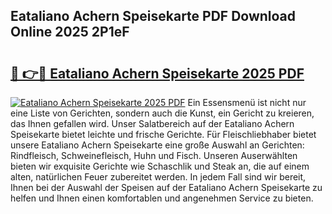 ## Eataliano Achern Speisekarte PDF Download Online 2025 2P1eF

# <h2><a href="http://gccb1b.nevu.top/?p=Eataliano+Achern+Speisekarte">🔗 👉🔴 Eataliano Achern Speisekarte 2025 PDF</a></h2>

[![Eataliano Achern Speisekarte 2025 PDF](https://i.imgur.com/dBaPXMq.png)](http://gccb1b.nevu.top/?p=Eataliano+Achern+Speisekarte)
Ein Essensmenü ist nicht nur eine Liste von Gerichten, sondern auch die Kunst, ein Gericht zu kreieren, das Ihnen gefallen wird. Unser Salatbereich auf der Eataliano Achern Speisekarte bietet leichte und frische Gerichte. Für Fleischliebhaber bietet unsere Eataliano Achern Speisekarte eine große Auswahl an Gerichten: Rindfleisch, Schweinefleisch, Huhn und Fisch. Unseren Auserwählten bieten wir exquisite Gerichte wie Schaschlik und Steak an, die auf einem alten, natürlichen Feuer zubereitet werden. In jedem Fall sind wir bereit, Ihnen bei der Auswahl der Speisen auf der Eataliano Achern Speisekarte zu helfen und Ihnen einen komfortablen und angenehmen Service zu bieten.
